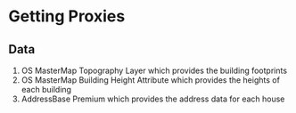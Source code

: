 # Getting Proxies

## Data
1. OS MasterMap Topography Layer which provides the building footprints
2. OS MasterMap Building Height Attribute which provides the heights of each building
3. AddressBase Premium which provides the address data for each house
